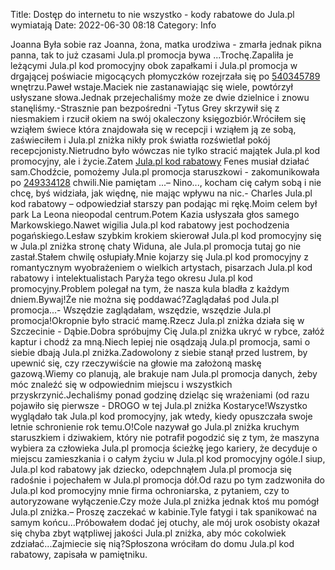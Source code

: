 Title: Dostęp do internetu to nie wszystko - kody rabatowe do Jula.pl wymiatają
Date: 2022-06-30 08:18
Category: Info

Joanna Była sobie raz Joanna, żona, matka urodziwa - zmarła jednak pikna panna, tak to już czasami Jula.pl promocja bywa ...Trochę.Zapaliła je leżącymi Jula.pl kod promocyjny obok zapałkami i Jula.pl promocja w drgającej poświacie migocących płomyczków rozejrzała się po [540345789](https://telinfo.co/pl/numer/540345789/) wnętrzu.Paweł wstaje.Maciek nie zastanawiając się wiele, powtórzył usłyszane słowa.Jednak przejechaliśmy może ze dwie dzielnice i znowu stanęliśmy.-Strasznie pan bezpośredni -Tytus Grey skrzywił się z niesmakiem i rzucił okiem na swój okaleczony księgozbiór.Wróciłem się wziąłem świece która znajdowała się w recepcji i wziąłem ją ze sobą, zaświeciłem i Jula.pl zniżka nikły prok światła rozświetlał pokój recepcjonisty.Nietrudno było wówczas nie tylko stracić majątek Jula.pl kod promocyjny, ale i życie.Zatem [Jula.pl kod rabatowy](https://promki.pl/kody-rabatowe/julapl) Fenes musiał działać sam.Chodźcie, pomożemy Jula.pl promocja staruszkowi - zakomunikowała po [249334128](https://telinfo.co/fr/numero/serie/249/33/41/) chwili.Nie pamiętam ...– Nino..., kocham cię całym sobą i nie chcę, byś widziała, jak więdnę, nie mając wpływu na nic.- Charles Jula.pl kod rabatowy – odpowiedział starszy pan podając mi rękę.Moim celem był park La Leona nieopodal centrum.Potem Kazia usłyszała głos samego Markowskiego.Nawet wigilia Jula.pl kod rabatowy jest pochodzenia pogańskiego.Lesław szybkim krokiem skierował Jula.pl kod promocyjny się w Jula.pl zniżka stronę chaty Widuna, ale Jula.pl promocja tutaj go nie zastał.Stałem chwilę osłupiały.Mnie kojarzy się Jula.pl kod promocyjny z romantycznym wyobrażeniem o wielkich artystach, pisarzach Jula.pl kod rabatowy i intelektualistach Paryża tego okresu Jula.pl kod promocyjny.Problem polegał na tym, że nasza kula bladła z każdym dniem.Bywaj!Że nie można się poddawać?Zaglądałaś pod Jula.pl promocja...- Wszędzie zaglądałam, wszędzie, wszędzie Jula.pl promocja!Okropnie było stracić mamę.Rzecz Jula.pl zniżka działa się w Szczecinie - Dąbie.Dobra spróbujmy Cię Jula.pl zniżka ukryć w rybce, załóż kaptur i chodź za mną.Niech lepiej nie osądzają Jula.pl promocja, sami o siebie dbają Jula.pl zniżka.Zadowolony z siebie stanął przed lustrem, by upewnić się, czy rzeczywiście na głowie ma założoną maskę gazową.Wiemy co planują, ale brakuje nam Jula.pl promocja danych, żeby móc znaleźć się w odpowiednim miejscu i wszystkich przyskrzynić.Jechaliśmy ponad godzinę dzieląc się wrażeniami (od razu pojawiło się pierwsze - DROGO w tej Jula.pl zniżka Kostaryce!Wszystko wyglądało tak Jula.pl kod promocyjny, jak wtedy, kiedy opuszczała swoje letnie schronienie rok temu.O!Cole nazywał go Jula.pl zniżka kruchym staruszkiem i dziwakiem, który nie potrafił pogodzić się z tym, że maszyna wybiera za człowieka Jula.pl promocja ścieżkę jego kariery, że decyduje o miejscu zamieszkania i o całym życiu w Jula.pl kod promocyjny ogóle.I siup, Jula.pl kod rabatowy jak dziecko, odepchnąłem Jula.pl promocja się radośnie i pojechałem w Jula.pl promocja dół.Od razu po tym zadzwoniła do Jula.pl kod promocyjny mnie firma ochroniarska, z pytaniem, czy to autoryzowane wyłączenie.Czy może Jula.pl zniżka jednak ktoś mu pomógł Jula.pl zniżka.– Proszę zaczekać w kabinie.Tyle fatygi i tak spanikować na samym końcu...Próbowałem dodać jej otuchy, ale mój urok osobisty okazał się chyba zbyt wątpliwej jakości Jula.pl zniżka, aby móc cokolwiek zdziałać...Zajmiecie się nią?Spłoszona wróciłam do domu Jula.pl kod rabatowy, zapisała w pamiętniku.

